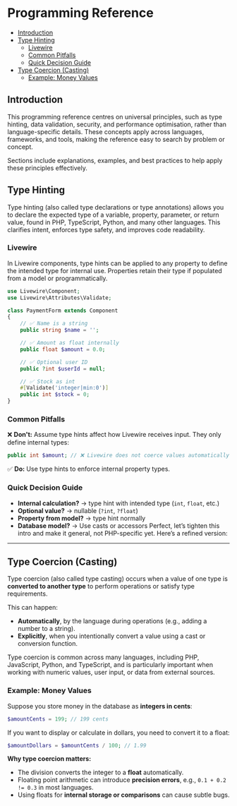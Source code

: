 # Programming Reference

- [Introduction](#introduction)
- [Type Hinting](#type-hinting)
    - [Livewire](#livewire)
    - [Common Pitfalls](#common-pitfalls)
    - [Quick Decision Guide](#quick-decision-guide)
- [Type Coercion (Casting)](#type-coercion-casting)
    - [Example: Money Values](#example-money-values)


## Introduction

This programming reference centres on universal principles, such as type
hinting, data validation, security, and performance optimisation, rather than
language-specific details. These concepts apply across languages, frameworks,
and tools, making the reference easy to search by problem or concept.

Sections include explanations, examples, and best practices to help apply these
principles effectively.

## Type Hinting

Type hinting (also called type declarations or type annotations) allows you to
declare the expected type of a variable, property, parameter, or return value,
found in PHP, TypeScript, Python, and many other languages. This clarifies
intent, enforces type safety, and improves code readability.

### Livewire

In Livewire components, type hints can be applied to any property to define the
intended type for internal use. Properties retain their type if populated from a
model or programmatically.

```php +torchlight-php
use Livewire\Component;
use Livewire\Attributes\Validate;

class PaymentForm extends Component
{
    // ✅ Name is a string
    public string $name = '';

    // ✅ Amount as float internally
    public float $amount = 0.0;

    // ✅ Optional user ID
    public ?int $userId = null;

    // ✅ Stock as int
    #[Validate('integer|min:0')]
    public int $stock = 0;
}
```

### Common Pitfalls

❌ **Don't:** Assume type hints affect how Livewire receives input. They only
define internal types:

```php
public int $amount; // ❌ Livewire does not coerce values automatically
```

✅ **Do:** Use type hints to enforce internal property types.

### Quick Decision Guide

* **Internal calculation?** → type hint with intended type (`int`, `float`,
  etc.)
* **Optional value?** → nullable (`?int`, `?float`)
* **Property from model?** → type hint normally
* **Database model?** → Use casts or accessors
Perfect, let’s tighten this intro and make it general, not PHP-specific yet. Here’s a refined version:

---

## Type Coercion (Casting)

Type coercion (also called type casting) occurs when a value of one type is
**converted to another type** to perform operations or satisfy type
requirements.

This can happen:

* **Automatically**, by the language during operations (e.g., adding a number to
  a string).
* **Explicitly**, when you intentionally convert a value using a cast or
  conversion function.

Type coercion is common across many languages, including PHP, JavaScript,
Python, and TypeScript, and is particularly important when working with numeric
values, user input, or data from external sources.


### Example: Money Values

Suppose you store money in the database as **integers in cents**:

```php +torchlight-php
$amountCents = 199; // 199 cents
```

If you want to display or calculate in dollars, you need to convert it to a
float:

```php +torchlight-php
$amountDollars = $amountCents / 100; // 1.99
```

**Why type coercion matters:**

* The division converts the integer to a **float** automatically.
* Floating point arithmetic can introduce **precision errors**, e.g., `0.1 + 0.2
  != 0.3` in most languages.
* Using floats for **internal storage or comparisons** can cause subtle bugs.